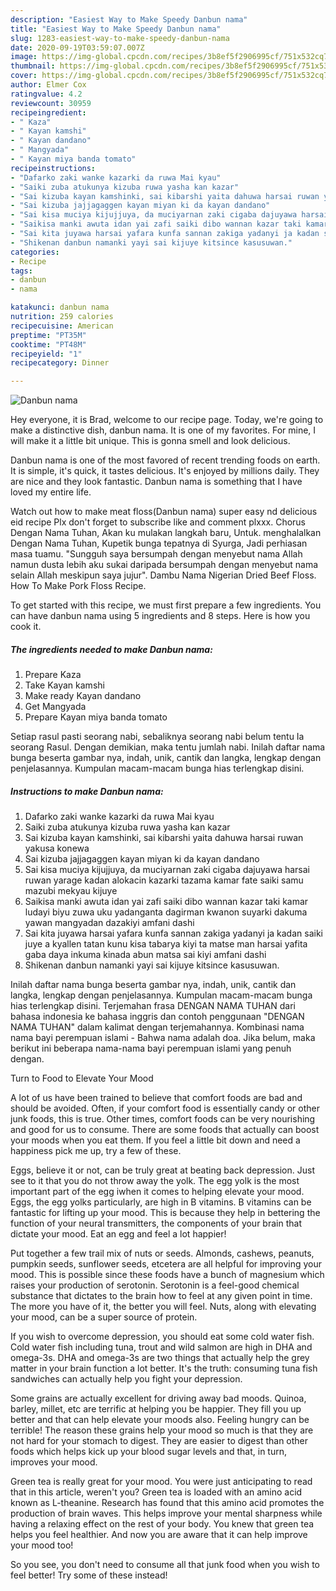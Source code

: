 ```yaml
---
description: "Easiest Way to Make Speedy Danbun nama"
title: "Easiest Way to Make Speedy Danbun nama"
slug: 1283-easiest-way-to-make-speedy-danbun-nama
date: 2020-09-19T03:59:07.007Z
image: https://img-global.cpcdn.com/recipes/3b8ef5f2906995cf/751x532cq70/danbun-nama-recipe-main-photo.jpg
thumbnail: https://img-global.cpcdn.com/recipes/3b8ef5f2906995cf/751x532cq70/danbun-nama-recipe-main-photo.jpg
cover: https://img-global.cpcdn.com/recipes/3b8ef5f2906995cf/751x532cq70/danbun-nama-recipe-main-photo.jpg
author: Elmer Cox
ratingvalue: 4.2
reviewcount: 30959
recipeingredient:
- " Kaza"
- " Kayan kamshi"
- " Kayan dandano"
- " Mangyada"
- " Kayan miya banda tomato"
recipeinstructions:
- "Dafarko zaki wanke kazarki da ruwa Mai kyau"
- "Saiki zuba atukunya kizuba ruwa yasha kan kazar"
- "Sai kizuba kayan kamshinki, sai kibarshi yaita dahuwa harsai ruwan yakusa konewa"
- "Sai kizuba jajjagaggen kayan miyan ki da kayan dandano"
- "Sai kisa muciya kijujjuya, da muciyarnan zaki cigaba dajuyawa harsai ruwan yarage kadan alokacin kazarki tazama kamar fate saiki samu mazubi mekyau kijuye"
- "Saikisa manki awuta idan yai zafi saiki dibo wannan kazar taki kamar ludayi biyu zuwa uku yadanganta dagirman kwanon suyarki dakuma yawan mangyadan dazakiyi amfani dashi"
- "Sai kita juyawa harsai yafara kunfa sannan zakiga yadanyi ja kadan saiki juye a kyallen tatan kunu kisa tabarya kiyi ta matse man harsai yafita gaba daya inkuma kinada abun matsa sai kiyi amfani dashi"
- "Shikenan danbun namanki yayi sai kijuye kitsince kasusuwan."
categories:
- Recipe
tags:
- danbun
- nama

katakunci: danbun nama 
nutrition: 259 calories
recipecuisine: American
preptime: "PT35M"
cooktime: "PT48M"
recipeyield: "1"
recipecategory: Dinner

---
```



![Danbun nama](https://img-global.cpcdn.com/recipes/3b8ef5f2906995cf/751x532cq70/danbun-nama-recipe-main-photo.jpg)

Hey everyone, it is Brad, welcome to our recipe page. Today, we're going to make a distinctive dish, danbun nama. It is one of my favorites. For mine, I will make it a little bit unique. This is gonna smell and look delicious.

Danbun nama is one of the most favored of recent trending foods on earth. It is simple, it's quick, it tastes delicious. It's enjoyed by millions daily. They are nice and they look fantastic. Danbun nama is something that I have loved my entire life.

Watch out how to make meat floss(Danbun nama) super easy nd delicious eid recipe Plx don&#39;t forget to subscribe like and comment plxxx. Chorus Dengan Nama Tuhan, Akan ku mulakan langkah baru, Untuk. menghalalkan Dengan Nama Tuhan, Kupetik bunga tepatnya di Syurga, Jadi perhiasan masa tuamu. &#34;Sungguh saya bersumpah dengan menyebut nama Allah namun dusta lebih aku sukai daripada bersumpah dengan menyebut nama selain Allah meskipun saya jujur&#34;. Dambu Nama Nigerian Dried Beef Floss. How To Make Pork Floss Recipe.


To get started with this recipe, we must first prepare a few ingredients. You can have danbun nama using 5 ingredients and 8 steps. Here is how you cook it.

<!--inarticleads1-->

##### The ingredients needed to make Danbun nama:

1. Prepare  Kaza
1. Take  Kayan kamshi
1. Make ready  Kayan dandano
1. Get  Mangyada
1. Prepare  Kayan miya banda tomato


Setiap rasul pasti seorang nabi, sebaliknya seorang nabi belum tentu Ia seorang Rasul. Dengan demikian, maka tentu jumlah nabi. Inilah daftar nama bunga beserta gambar nya, indah, unik, cantik dan langka, lengkap dengan penjelasannya. Kumpulan macam-macam bunga hias terlengkap disini. 

<!--inarticleads2-->

##### Instructions to make Danbun nama:

1. Dafarko zaki wanke kazarki da ruwa Mai kyau
1. Saiki zuba atukunya kizuba ruwa yasha kan kazar
1. Sai kizuba kayan kamshinki, sai kibarshi yaita dahuwa harsai ruwan yakusa konewa
1. Sai kizuba jajjagaggen kayan miyan ki da kayan dandano
1. Sai kisa muciya kijujjuya, da muciyarnan zaki cigaba dajuyawa harsai ruwan yarage kadan alokacin kazarki tazama kamar fate saiki samu mazubi mekyau kijuye
1. Saikisa manki awuta idan yai zafi saiki dibo wannan kazar taki kamar ludayi biyu zuwa uku yadanganta dagirman kwanon suyarki dakuma yawan mangyadan dazakiyi amfani dashi
1. Sai kita juyawa harsai yafara kunfa sannan zakiga yadanyi ja kadan saiki juye a kyallen tatan kunu kisa tabarya kiyi ta matse man harsai yafita gaba daya inkuma kinada abun matsa sai kiyi amfani dashi
1. Shikenan danbun namanki yayi sai kijuye kitsince kasusuwan.


Inilah daftar nama bunga beserta gambar nya, indah, unik, cantik dan langka, lengkap dengan penjelasannya. Kumpulan macam-macam bunga hias terlengkap disini. Terjemahan frasa DENGAN NAMA TUHAN dari bahasa indonesia ke bahasa inggris dan contoh penggunaan &#34;DENGAN NAMA TUHAN&#34; dalam kalimat dengan terjemahannya. Kombinasi nama nama bayi perempuan islami - Bahwa nama adalah doa. Jika belum, maka berikut ini beberapa nama-nama bayi perempuan islami yang penuh dengan. 

Turn to Food to Elevate Your Mood


A lot of us have been trained to believe that comfort foods are bad and should be avoided. Often, if your comfort food is essentially candy or other junk foods, this is true. Other times, comfort foods can be very nourishing and good for us to consume. There are some foods that actually can boost your moods when you eat them. If you feel a little bit down and need a happiness pick me up, try a few of these.

Eggs, believe it or not, can be truly great at beating back depression. Just see to it that you do not throw away the yolk. The egg yolk is the most important part of the egg iwhen it comes to helping elevate your mood. Eggs, the egg yolks particularly, are high in B vitamins. B vitamins can be fantastic for lifting up your mood. This is because they help in bettering the function of your neural transmitters, the components of your brain that dictate your mood. Eat an egg and feel a lot happier!

Put together a few trail mix of nuts or seeds. Almonds, cashews, peanuts, pumpkin seeds, sunflower seeds, etcetera are all helpful for improving your mood. This is possible since these foods have a bunch of magnesium which raises your production of serotonin. Serotonin is a feel-good chemical substance that dictates to the brain how to feel at any given point in time. The more you have of it, the better you will feel. Nuts, along with elevating your mood, can be a super source of protein.

If you wish to overcome depression, you should eat some cold water fish. Cold water fish including tuna, trout and wild salmon are high in DHA and omega-3s. DHA and omega-3s are two things that actually help the grey matter in your brain function a lot better. It's the truth: consuming tuna fish sandwiches can actually help you fight your depression. 

Some grains are actually excellent for driving away bad moods. Quinoa, barley, millet, etc are terrific at helping you be happier. They fill you up better and that can help elevate your moods also. Feeling hungry can be terrible! The reason these grains help your mood so much is that they are not hard for your stomach to digest. They are easier to digest than other foods which helps kick up your blood sugar levels and that, in turn, improves your mood.

Green tea is really great for your mood. You were just anticipating to read that in this article, weren't you? Green tea is loaded with an amino acid known as L-theanine. Research has found that this amino acid promotes the production of brain waves. This helps improve your mental sharpness while having a relaxing effect on the rest of your body. You knew that green tea helps you feel healthier. And now you are aware that it can help improve your mood too!

So you see, you don't need to consume all that junk food when you wish to feel better! Try some of these instead!

